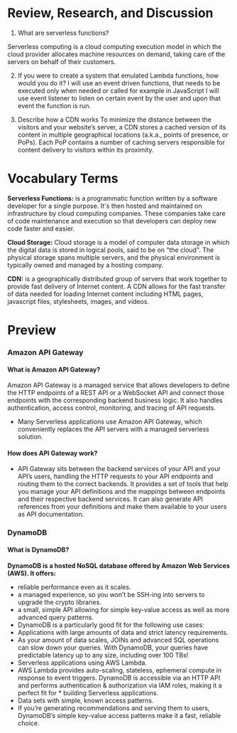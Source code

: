 # Review, Research, and Discussion
1. What are serverless functions?

Serverless computing is a cloud computing execution model in which the cloud provider allocates machine resources on demand, taking care of the servers on behalf of their customers.

2. If you were to create a system that emulated Lambda functions, how would you do it?
I will use an event driven functions, that needs to be executed only when needed or called for example in JavaScript I will use event listener to listen on certain event by the user and upon that event the function is run.

3. Describe how a CDN works
To minimize the distance between the visitors and your website’s server, a CDN stores a cached version of its content in multiple geographical locations (a.k.a., points of presence, or PoPs). Each PoP contains a number of caching servers responsible for content delivery to visitors within its proximity.

# Vocabulary Terms
**Serverless Functions:** is a programmatic function written by a software developer for a single purpose. It's then hosted and maintained on infrastructure by cloud computing companies. These companies take care of code maintenance and execution so that developers can deploy new code faster and easier.

**Cloud Storage:** Cloud storage is a model of computer data storage in which the digital data is stored in logical pools, said to be on "the cloud". The physical storage spans multiple servers, and the physical environment is typically owned and managed by a hosting company.

**CDN:** is a geographically distributed group of servers that work together to provide fast delivery of Internet content. A CDN allows for the fast transfer of data needed for loading Internet content including HTML pages, javascript files, stylesheets, images, and videos.

# Preview
### Amazon API Gateway
#### What is Amazon API Gateway?
Amazon API Gateway is a managed service that allows developers to define the HTTP endpoints of a REST API or a WebSocket API and connect those endpoints with the corresponding backend business logic. It also handles authentication, access control, monitoring, and tracing of API requests.

- Many Serverless applications use Amazon API Gateway, which conveniently replaces the API servers with a managed serverless solution.

#### How does API Gateway work?
* API Gateway sits between the backend services of your API and your API’s users, handling the HTTP requests to your API endpoints and routing them to the correct backends. It provides a set of tools that help you manage your API definitions and the mappings between endpoints and their respective backend services. It can also generate API references from your definitions and make them available to your users as API documentation.

### DynamoDB
#### What is DynamoDB?
**DynamoDB is a hosted NoSQL database offered by Amazon Web Services (AWS). It offers:**

* reliable performance even as it scales.
* a managed experience, so you won’t be SSH-ing into servers to upgrade the crypto libraries.
* a small, simple API allowing for simple key-value access as well as more advanced query patterns.
* DynamoDB is a particularly good fit for the following use cases:
* Applications with large amounts of data and strict latency requirements.
* As your amount of data scales, JOINs and advanced SQL operations can slow down your queries. With DynamoDB, your queries have predictable latency up to any size, including over 100 TBs!
* Serverless applications using AWS Lambda.
* AWS Lambda provides auto-scaling, stateless, ephemeral compute in response to event triggers. DynamoDB is accessible via an HTTP API and performs authentication & authorization via IAM roles, making it a perfect fit for * building Serverless applications.
* Data sets with simple, known access patterns.
* If you’re generating recommendations and serving them to users, DynamoDB’s simple key-value access patterns make it a fast, reliable choice.
